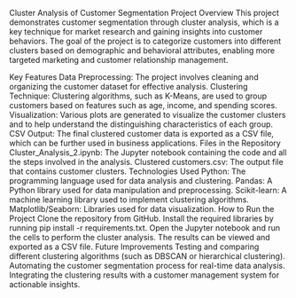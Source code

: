 Cluster Analysis of Customer Segmentation
Project Overview
This project demonstrates customer segmentation through cluster analysis, which is a key technique for market research and gaining insights into customer behaviors. The goal of the project is to categorize customers into different clusters based on demographic and behavioral attributes, enabling more targeted marketing and customer relationship management.

Key Features
Data Preprocessing: The project involves cleaning and organizing the customer dataset for effective analysis.
Clustering Technique: Clustering algorithms, such as K-Means, are used to group customers based on features such as age, income, and spending scores.
Visualization: Various plots are generated to visualize the customer clusters and to help understand the distinguishing characteristics of each group.
CSV Output: The final clustered customer data is exported as a CSV file, which can be further used in business applications.
Files in the Repository
Cluster_Analysis_2.ipynb: The Jupyter notebook containing the code and all the steps involved in the analysis.
Clustered customers.csv: The output file that contains customer clusters.
Technologies Used
Python: The programming language used for data analysis and clustering.
Pandas: A Python library used for data manipulation and preprocessing.
Scikit-learn: A machine learning library used to implement clustering algorithms.
Matplotlib/Seaborn: Libraries used for data visualization.
How to Run the Project
Clone the repository from GitHub.
Install the required libraries by running pip install -r requirements.txt.
Open the Jupyter notebook and run the cells to perform the cluster analysis.
The results can be viewed and exported as a CSV file.
Future Improvements
Testing and comparing different clustering algorithms (such as DBSCAN or hierarchical clustering).
Automating the customer segmentation process for real-time data analysis.
Integrating the clustering results with a customer management system for actionable insights.
